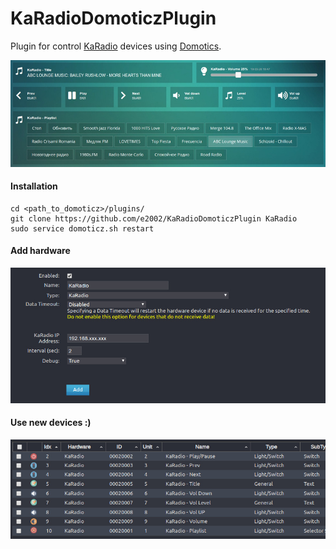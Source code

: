 # KaRadioDomoticzPlugin
Plugin for control [KaRadio](https://hackaday.io/project/11570-wifi-webradio-on-esp8266-or-esp32) devices using [Domotics](https://www.domoticz.com/).

![](https://github.com/e2002/KaRadioDomoticzPlugin/raw/master/domoticz-karadio-plugin-800.jpg)

#### Installation
~~~
cd <path_to_domoticz>/plugins/
git clone https://github.com/e2002/KaRadioDomoticzPlugin KaRadio
sudo service domoticz.sh restart
~~~
#### Add hardware

![](https://github.com/e2002/KaRadioDomoticzPlugin/raw/master/hardware-800.jpg)

#### Use new devices :)

![](https://github.com/e2002/KaRadioDomoticzPlugin/raw/master/devices-800.jpg)
